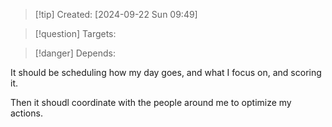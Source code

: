 
>[!tip] Created: [2024-09-22 Sun 09:49]

>[!question] Targets: 

>[!danger] Depends: 

It should be scheduling how my day goes, and what I focus on, and scoring it.

Then it shoudl coordinate with the people around me to optimize my actions.